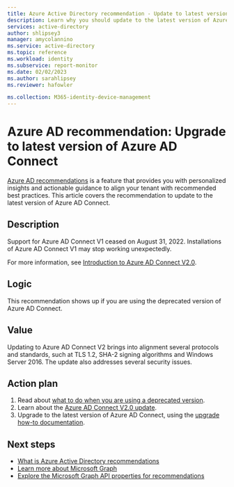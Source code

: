 ```yaml
---
title: Azure Active Directory recommendation - Update to latest version of Azure AD Connect | Microsoft Docs
description: Learn why you should update to the latest version of Azure AD Connect.
services: active-directory
author: shlipsey3
manager: amycolannino
ms.service: active-directory
ms.topic: reference
ms.workload: identity
ms.subservice: report-monitor
ms.date: 02/02/2023
ms.author: sarahlipsey
ms.reviewer: hafowler

ms.collection: M365-identity-device-management
---
```


# Azure AD recommendation: Upgrade to latest version of Azure AD Connect 

[Azure AD recommendations](overview-recommendations.md) is a feature that provides you with personalized insights and actionable guidance to align your tenant with recommended best practices. This article covers the recommendation to update to the latest version of Azure AD Connect. 

## Description

Support for Azure AD Connect V1 ceased on August 31, 2022. Installations of Azure AD Connect V1 may stop working unexpectedly.

For more information, see [Introduction to Azure AD Connect V2.0](../hybrid/whatis-azure-ad-connect-v2.md).

## Logic 

This recommendation shows up if you are using the deprecated version of Azure AD Connect. 

## Value 

Updating to Azure AD Connect V2 brings into alignment several protocols and standards, such at TLS 1.2, SHA-2 signing algorithms and Windows Server 2016. The update also addresses several security issues.

## Action plan

1.	Read about [what to do when you are using a deprecated version](../hybrid/deprecated-azure-ad-connect.md).
2.	Learn about the [Azure AD Connect V2.0 update](../hybrid/whatis-azure-ad-connect-v2.md).
3.	Upgrade to the latest version of Azure AD Connect, using the [upgrade how-to documentation](../hybrid/how-to-upgrade-previous-version.md).

## Next steps

* [What is Azure Active Directory recommendations](overview-recommendations.md)
* [Learn more about Microsoft Graph](/graph/overview)
* [Explore the Microsoft Graph API properties for recommendations](/graph/api/resources/recommendation)